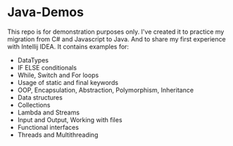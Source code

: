 # Java-Demos
This repo is for demonstration purposes only. I've created it to practice my migration from C# and Javascript to Java. 
And to share my first experience with Intellij IDEA. It contains examples for:

- DataTypes
- IF ELSE conditionals
- While, Switch and For loops
- Usage of static and final keywords
- OOP,  Encapsulation, Abstraction, Polymorphism, Inheritance
- Data structures
- Collections
- Lambda and Streams
- Input and Output, Working with files
- Functional interfaces
- Threads and Multithreading
